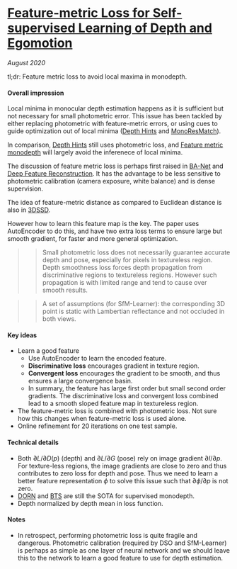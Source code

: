 # [Feature-metric Loss for Self-supervised Learning of Depth and Egomotion](https://arxiv.org/abs/2007.10603)

_August 2020_

tl;dr: Feature metric loss to avoid local maxima in monodepth.

#### Overall impression
Local minima in monocular depth estimation happens as it is sufficient but not necessary for small photometric error. This issue has been tackled by either replacing photometric with feature-metric errors, or using cues to guide optimization out of local minima ([Depth Hints](depth_hints.md) and [MonoResMatch](monoresmatch.md)). 

In comparison, [Depth Hints](depth_hints.md) still uses photometric loss, and [Feature metric monodepth](feature_metric.md) will largely avoid the inferenece of local minima.

The discussion of feature metric loss is perhaps first raised in [BA-Net](banet.md) and [Deep Feature Reconstruction](depth_vo_feat.md). It has the advantage to be less sensitive to photometric calibration (camera exposure, white balance) and is dense supervision. 

The idea of feature-metric distance as compared to Euclidean distance is also in [3DSSD](3dssd.md).

However how to learn this feature map is the key. The paper uses AutoEncoder to do this, and have two extra loss terms to ensure large but smooth gradient, for faster and more general optimization. 

>> Small photometric loss does not necessarily guarantee accurate depth and pose, especially for pixels in textureless region. Depth smoothness loss forces depth propagation from discriminative regions to textureless regions. However such propagation is with limited range and tend to cause over smooth results. 

>> A set of assumptions (for SfM-Learner): the corresponding 3D point is static with Lambertian reflectance and not occluded in both views. 

#### Key ideas
- Learn a good feature
	- Use AutoEncoder to learn the encoded feature. 
	- **Discriminative loss** encourages gradient in texture region.
	- **Convergent loss** encourages the gradient to be smooth, and thus ensures a large convergence basin. 
	- In summary, the feature has large first order but small second order gradients. The discriminative loss and convergent loss combined lead to a smooth sloped feature map in textureless region.
- The feature-metric loss is combined with photometric loss. Not sure how this changes when feature-metric loss is used alone.
- Online refinement for 20 iterations on one test sample.

#### Technical details
- Both $\partial L/\partial D(p)$ (depth) and $\partial L/\partial G$ (pose) rely on image gradient $\partial I/\partial p$. For texture-less regions, the image gradients are close to zero and thus contributes to zero loss for depth and pose. Thus we need to learn a better feature representation $\phi$ to solve this issue such that $\partial \phi/\partial p$ is not zero.
- [DORN](dorn.md) and [BTS]() are still the SOTA for supervised monodepth.
- Depth normalized by depth mean in loss function.

#### Notes
- In retrospect, performing photometric loss is quite fragile and dangerous. Photometric calibration (required by DSO and SfM-Learner) is perhaps as simple as one layer of neural network and we should leave this to the network to learn a good feature to use for depth estimation.
